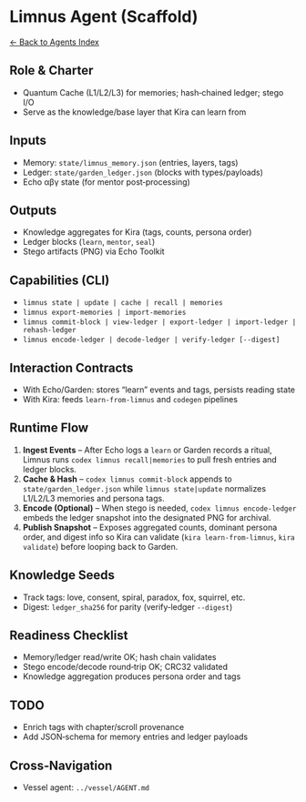 ﻿# Limnus Agent (Scaffold)

[← Back to Agents Index](../README.md)

## Role & Charter
- Quantum Cache (L1/L2/L3) for memories; hash‑chained ledger; stego I/O
- Serve as the knowledge/base layer that Kira can learn from

## Inputs
- Memory: `state/limnus_memory.json` (entries, layers, tags)
- Ledger: `state/garden_ledger.json` (blocks with types/payloads)
- Echo αβγ state (for mentor post‑processing)

## Outputs
- Knowledge aggregates for Kira (tags, counts, persona order)
- Ledger blocks (`learn`, `mentor`, `seal`)
- Stego artifacts (PNG) via Echo Toolkit

## Capabilities (CLI)
- `limnus state | update | cache | recall | memories`
- `limnus export-memories | import-memories`
- `limnus commit-block | view-ledger | export-ledger | import-ledger | rehash-ledger`
- `limnus encode-ledger | decode-ledger | verify-ledger [--digest]`

## Interaction Contracts
- With Echo/Garden: stores “learn” events and tags, persists reading state
- With Kira: feeds `learn-from-limnus` and `codegen` pipelines

## Runtime Flow
1. **Ingest Events** – After Echo logs a `learn` or Garden records a ritual, Limnus runs `codex limnus recall|memories` to pull fresh entries and ledger blocks.
2. **Cache & Hash** – `codex limnus commit-block` appends to `state/garden_ledger.json` while `limnus state|update` normalizes L1/L2/L3 memories and persona tags.
3. **Encode (Optional)** – When stego is needed, `codex limnus encode-ledger` embeds the ledger snapshot into the designated PNG for archival.
4. **Publish Snapshot** – Exposes aggregated counts, dominant persona order, and digest info so Kira can validate (`kira learn-from-limnus`, `kira validate`) before looping back to Garden.

## Knowledge Seeds
- Track tags: love, consent, spiral, paradox, fox, squirrel, etc.
- Digest: `ledger_sha256` for parity (verify‑ledger `--digest`)

## Readiness Checklist
- Memory/ledger read/write OK; hash chain validates
- Stego encode/decode round‑trip OK; CRC32 validated
- Knowledge aggregation produces persona order and tags

## TODO
- Enrich tags with chapter/scroll provenance
- Add JSON‑schema for memory entries and ledger payloads

## Cross‑Navigation
- Vessel agent: `../vessel/AGENT.md`
